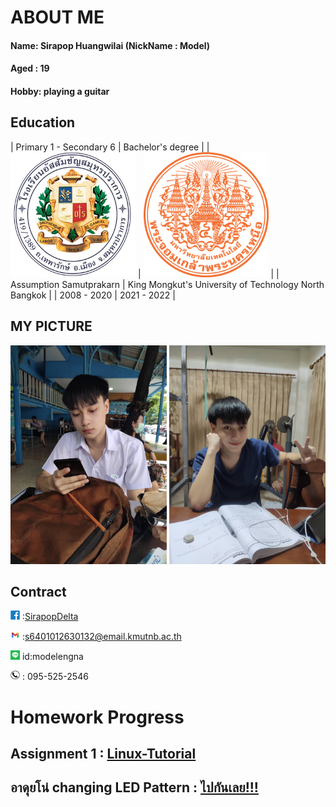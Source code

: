 # ABOUT ME
#### Name: Sirapop Huangwilai (NickName : Model)

#### Aged : 19

#### Hobby: playing a guitar 

## Education

| Primary 1 - Secondary 6 | Bachelor's degree |
| <img src="/photo/Me/Logo_ACSP.png" alt="Cute_boy" width="200" height="200"/> | <img src="/photo/Me/Seal_of_KMUTNB.svg.png" alt="Cute_boy" width="200" height="200"/> |
| Assumption Samutprakarn | King Mongkut's University of Technology North Bangkok  |
| 2008 - 2020 | 2021 - 2022 |

## MY PICTURE

<p align = 'center'>
 <img src="89A5B02F-567A-47B1-BF45-5FD1DC1D20C3.jpeg" alt="Cute_boy" width="250" height="350"/>
 <img src="/photo/Me/IMG_4362.JPG" alt="V_boy" width="250" height="350"/>
</p>

## Contract

<img src="A117DF32-30E0-415A-84CF-3349E05971E1.png" alt="A117DF32-30E0-415A-84CF-3349E05971E1" width="15" height="15"/> :[SirapopDelta](https://web.facebook.com/profile.php?id=100017003479477) 

<img src="4704F764-39A7-46D6-A54A-572255CAF976.png" alt="4704F764-39A7-46D6-A54A-572255CAF976" width="15" height="15"/> :[s6401012630132@email.kmutnb.ac.th](mailto:s6401012630132@email.kmutnb.ac.th) 

<img src="AFCC47CB-ECF9-4EB5-B102-F4ABBCA49017.png" alt="line" width="15" height="15"/> id:modelengna 

<img src="F2C6F2CF-1D32-4B7C-8A96-694B54DA9E94.png" alt="Tel" width="15" height="15"/> : 095-525-2546 

# Homework Progress

## Assignment 1 : [Linux-Tutorial](https://sirapopmodel.github.io/linux_tutorial.html)
## อาดุยโน่ changing LED Pattern : [ไปกันเลย!!!](https://sirapopmodel.github.io/Arduino_LED.html)
